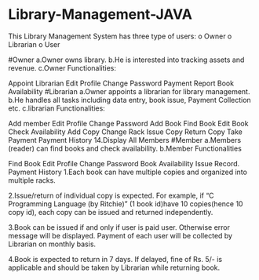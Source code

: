 # Library-Management-JAVA
This Library Management System has three type of users: o Owner o Librarian o User

#Owner a.Owner owns library. b.He is interested into tracking assets and revenue. c.Owner Functionalities:

Appoint Librarian
Edit Profile
Change Password
Payment Report
Book Availability
#Librarian a.Owner appoints a librarian for library management. b.He handles all tasks including data entry, book issue, Payment Collection etc. c.librarian Functionalities:

Add member
Edit Profile
Change Password
Add Book
Find Book
Edit Book
Check Availability
Add Copy
Change Rack
Issue Copy
Return Copy
Take Payment
Payment History 14.Display All Members
#Member a.Members (reader) can find books and check availability. b.Member Functionalities

Find Book
Edit Profile
Change Password
Book Availability
Issue Record.
Payment History
1.Each book can have multiple copies and organized into multiple racks.

2.Issue/return of individual copy is expected. For example, if “C Programming Language (by Ritchie)” (1 book id)have 10 copies(hence 10 copy id), each copy can be issued and returned independently.

3.Book can be issued if and only if user is paid user. Otherwise error message will be displayed. Payment of each user will be collected by Librarian on monthly basis.

4.Book is expected to return in 7 days. If delayed, fine of Rs. 5/- is applicable and should be taken by Librarian while returning book.
